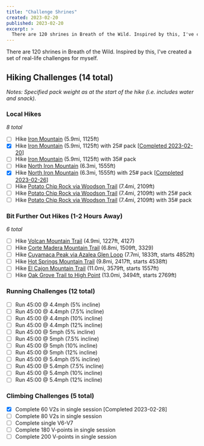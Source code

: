 ```yaml
---
title: "Challenge Shrines"
created: 2023-02-20
published: 2023-02-20
excerpt: >
  There are 120 shrines in Breath of the Wild. Inspired by this, I've created a set of real-life challenges for myself.
---
```

There are 120 shrines in Breath of the Wild. Inspired by this, I've created a set of real-life challenges for myself.

## Hiking Challenges (14 total)

*Notes: Specified pack weight as at the start of the hike (i.e. includes water and snack).*

### Local Hikes

*8 total*

* [ ] Hike [Iron Mountain](https://www.alltrails.com/trail/us/california/iron-mountain-trail--5) (5.9mi, 1125ft)
* [x] Hike [Iron Mountain](https://www.alltrails.com/trail/us/california/iron-mountain-trail--5) (5.9mi, 1125ft) with 25# pack [[Completed 2023-02-20](https://www.alltrails.com/explore/recording/afternoon-hike-at-iron-mountain-trail-f9ff654)]
* [ ] Hike [Iron Mountain](https://www.alltrails.com/trail/us/california/iron-mountain-trail--5) (5.9mi, 1125ft) with 35# pack
* [ ] Hike [North Iron Mountain](https://www.alltrails.com/explore/map/north-iron-mountain-037a595) (6.3mi, 1555ft)
* [x] Hike [North Iron Mountain](https://www.alltrails.com/explore/map/north-iron-mountain-037a595) (6.3mi, 1555ft) with 25# pack [[Completed 2023-02-26](https://www.alltrails.com/explore/recording/morning-hike-at-north-iron-mountain-427e342)]
* [ ] Hike [Potato Chip Rock via Woodson Trail](https://www.alltrails.com/trail/us/california/potato-chip-rock-via-mt-woodson-trail) (7.4mi, 2109ft)
* [ ] Hike [Potato Chip Rock via Woodson Trail](https://www.alltrails.com/trail/us/california/potato-chip-rock-via-mt-woodson-trail) (7.4mi, 2109ft) with 25# pack
* [ ] Hike [Potato Chip Rock via Woodson Trail](https://www.alltrails.com/trail/us/california/potato-chip-rock-via-mt-woodson-trail) (7.4mi, 2109ft) with 35# pack

### Bit Further Out Hikes (1-2 Hours Away)

*6  total*

* [ ] Hike [Volcan Mountain Trail](https://www.alltrails.com/explore/trail/us/california/volcan-mountain-trail) (4.9mi, 1227ft, 4127)
* [ ] Hike [Corte Madera Mountain Trail](https://www.alltrails.com/explore/trail/us/california/corte-madera-mountain) (6.8mi, 1509ft, 3329)
* [ ] Hike [Cuyamaca Peak via Azalea Glen Loop](https://www.alltrails.com/explore/trail/us/california/cuyamaca-peak-via-azalea-glen-loop) (7.7mi, 1833ft, starts 4852ft)
* [ ] Hike [Hot Springs Mountain Trail](https://www.alltrails.com/explore/trail/us/california/hot-springs-mountain-trail) (9.8mi, 2417ft, starts 4538ft)
* [ ] Hike [El Cajon Mountain Trail](https://www.alltrails.com/explore/trail/us/california/el-cajon-mountain-trail) (11.0mi, 3579ft, starts 1557ft)
* [ ] Hike [Oak Grove Trail to High Point](https://www.alltrails.com/explore/trail/us/california/oak-grove-trail-to-high-point) (13.0mi, 3494ft, starts 2769ft)

### Running Challenges (12 total)

* [ ] Run 45:00 @ 4.4mph (5% incline)
* [ ] Run 45:00 @ 4.4mph (7.5% incline)
* [ ] Run 45:00 @ 4.4mph (10% incline)
* [ ] Run 45:00 @ 4.4mph (12% incline)
* [ ] Run 45:00 @ 5mph (5% incline)
* [ ] Run 45:00 @ 5mph (7.5% incline)
* [ ] Run 45:00 @ 5mph (10% incline)
* [ ] Run 45:00 @ 5mph (12% incline)
* [ ] Run 45:00 @ 5.4mph (5% incline)
* [ ] Run 45:00 @ 5.4mph (7.5% incline)
* [ ] Run 45:00 @ 5.4mph (10% incline)
* [ ] Run 45:00 @ 5.4mph (12% incline)

### Climbing Challenges (5 total)

* [x] Complete 60 V2s in single session [Completed 2023-02-28]
* [ ] Complete 80 V2s in single session
* [ ] Complete single V6-V7
* [ ] Complete 180 V-points in single session
* [ ] Complete 200 V-points in single session
